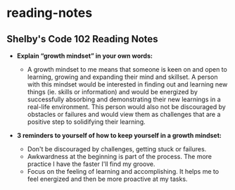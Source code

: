 # reading-notes
## Shelby's Code 102 Reading Notes
- **Explain “growth mindset” in your own words:**
  - A growth mindset to me means that someone is keen on and open to learning, growing and expanding their mind and skillset. A person with this mindset would be interested in finding out and learning new things (ie. skills or information) and would be energized by successfully absorbing and demonstrating their new learnings in a real-life environment. This person would also not be discouraged by obstacles or failures and would view them as challenges that are a positive step to solidifying their learning.


- **3 reminders to yourself of how to keep yourself in a growth mindset:**
  - Don't be discouraged by challenges, getting stuck or failures.
  - Awkwardness at the beginning is part of the process. The more practice I have the faster I'll find my groove. 
  - Focus on the feeling of learning and accomplishing. It helps me to feel energized and then be more proactive at my tasks. 
 
